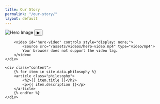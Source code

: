 ```yaml
---
title: Our Story
permalink: "/our-story/"
layout: default
---
```


<section id="our-story">
    <div class="hero">
        <img src="/assets/images/hero-placeholder.jpg" alt="Hero Image">
        <button class="play-button" aria-label="Play Video">▶</button>

        <video id="hero-video" controls style="display: none;">
            <source src="/assets/videos/hero-video.mp4" type="video/mp4">
            Your browser does not support the video tag.
        </video>        
    </div>

    <div class="content">
        {% for item in site.data.philosophy %}
        <article class="philosophy">
            <h2>{{ item.title }}</h2>
            <p>{{ item.description }}</p>
        </article>
        {% endfor %}
    </div>
</section>
